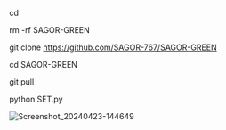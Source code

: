 cd

rm -rf SAGOR-GREEN

git clone https://github.com/SAGOR-767/SAGOR-GREEN

cd SAGOR-GREEN

git pull

python SET.py

![Screenshot_20240423-144649](https://github.com/SAGOR-767/SAGOR-GREEN/assets/121441643/c688acf1-c2da-4152-b4a4-d92625f76472)

